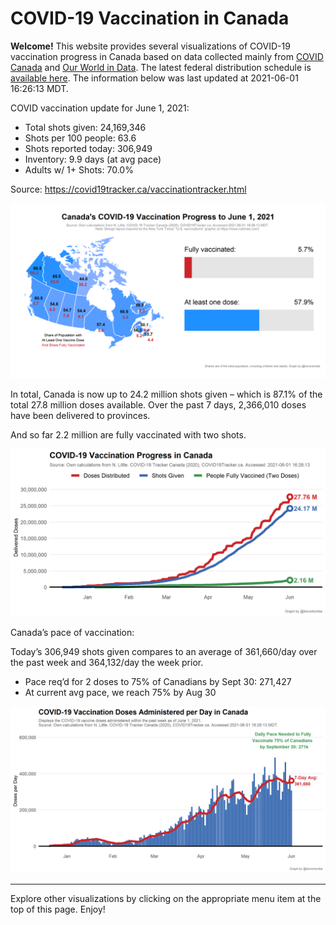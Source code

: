 COVID-19 Vaccination in Canada
==============================

**Welcome!** This website provides several visualizations of COVID-19
vaccination progress in Canada based on data collected mainly from
[COVID Canada](https://covid19tracker.ca/vaccinationtracker.html) and
[Our World in Data](https://ourworldindata.org/covid-vaccinations). The
latest federal distribution schedule is [available
here](https://www.canada.ca/en/public-health/services/diseases/2019-novel-coronavirus-infection/prevention-risks/covid-19-vaccine-treatment/vaccine-rollout.html).
The information below was last updated at 2021-06-01 16:26:13 MDT.

COVID vaccination update for June 1, 2021:

-   Total shots given: 24,169,346
-   Shots per 100 people: 63.6
-   Shots reported today: 306,949
-   Inventory: 9.9 days (at avg pace)
-   Adults w/ 1+ Shots: 70.0%

Source:
<a href="https://covid19tracker.ca/vaccinationtracker.html" class="uri">https://covid19tracker.ca/vaccinationtracker.html</a>

![](Plots/plot_main.png)

In total, Canada is now up to 24.2 million shots given – which is 87.1%
of the total 27.8 million doses available. Over the past 7 days,
2,366,010 doses have been delivered to provinces.

And so far 2.2 million are fully vaccinated with two shots.

![](Plots/plot_total.png)

Canada’s pace of vaccination:

Today’s 306,949 shots given compares to an average of 361,660/day over
the past week and 364,132/day the week prior.

-   Pace req’d for 2 doses to 75% of Canadians by Sept 30: 271,427
-   At current avg pace, we reach 75% by Aug 30

![](Plots/pace_national.png)

------------------------------------------------------------------------

Explore other visualizations by clicking on the appropriate menu item at
the top of this page. Enjoy!
